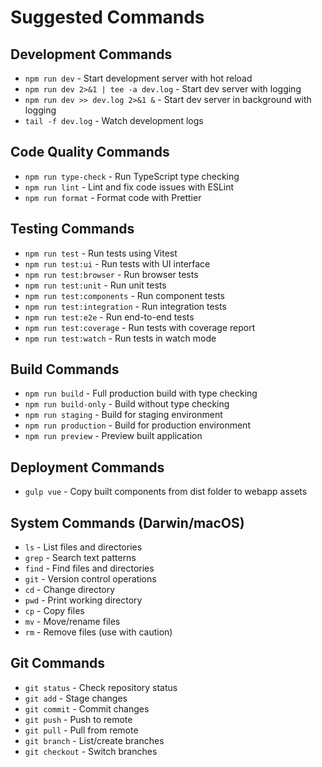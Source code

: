 # Suggested Commands

## Development Commands
- `npm run dev` - Start development server with hot reload
- `npm run dev 2>&1 | tee -a dev.log` - Start dev server with logging
- `npm run dev >> dev.log 2>&1 &` - Start dev server in background with logging
- `tail -f dev.log` - Watch development logs

## Code Quality Commands
- `npm run type-check` - Run TypeScript type checking
- `npm run lint` - Lint and fix code issues with ESLint
- `npm run format` - Format code with Prettier

## Testing Commands
- `npm run test` - Run tests using Vitest
- `npm run test:ui` - Run tests with UI interface
- `npm run test:browser` - Run browser tests
- `npm run test:unit` - Run unit tests
- `npm run test:components` - Run component tests
- `npm run test:integration` - Run integration tests
- `npm run test:e2e` - Run end-to-end tests
- `npm run test:coverage` - Run tests with coverage report
- `npm run test:watch` - Run tests in watch mode

## Build Commands
- `npm run build` - Full production build with type checking
- `npm run build-only` - Build without type checking
- `npm run staging` - Build for staging environment
- `npm run production` - Build for production environment
- `npm run preview` - Preview built application

## Deployment Commands
- `gulp vue` - Copy built components from dist folder to webapp assets

## System Commands (Darwin/macOS)
- `ls` - List files and directories
- `grep` - Search text patterns
- `find` - Find files and directories
- `git` - Version control operations
- `cd` - Change directory
- `pwd` - Print working directory
- `cp` - Copy files
- `mv` - Move/rename files
- `rm` - Remove files (use with caution)

## Git Commands
- `git status` - Check repository status
- `git add` - Stage changes
- `git commit` - Commit changes
- `git push` - Push to remote
- `git pull` - Pull from remote
- `git branch` - List/create branches
- `git checkout` - Switch branches